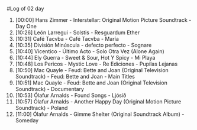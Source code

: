 #Log of 02 day

1. [00:00] Hans Zimmer - Interstellar: Original Motion Picture Soundtrack - Day One
1. [10:26] León Larregui - Solstis - Resguardum Ether
1. [10:31] Café Tacvba - Café Tacvba - María
1. [10:35] División Minúscula - defecto perfecto - Sognare
1. [10:40] Vicentico - Último Acto - Solo Otra Vez (Alone Again)
1. [10:44] Ely Guerra - Sweet & Sour, Hot Y Spicy - Mi Playa
1. [10:48] Los Pericos - Mystic Love - Re Ediciones - Pupilas Lejanas
1. [10:50] Mac Quayle - Feud: Bette and Joan (Original Television Soundtrack) - Feud: Bette and Joan - Main Titles
1. [10:51] Mac Quayle - Feud: Bette and Joan (Original Television Soundtrack) - Documentary
1. [10:53] Ólafur Arnalds - Found Songs - Ljósið
1. [10:57] Ólafur Arnalds - Another Happy Day (Original Motion Picture Soundtrack) - Poland
1. [11:00] Ólafur Arnalds - Gimme Shelter (Original Soundtrack Album) - Someday
